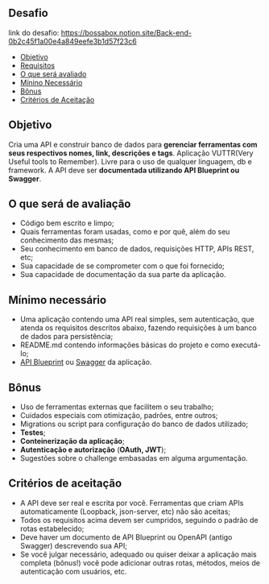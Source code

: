 ## Desafio
link do desafio: https://bossabox.notion.site/Back-end-0b2c45f1a00e4a849eefe3b1d57f23c6

- [Objetivo](#objetivo)
- [Requisitos](./REQUISITOS.md)
- [O que será avaliado](#o-que-sera-avaliado)
- [Mínino Necessário](#minimo-necessario)
- [Bônus](#bonus)
- [Critérios de Aceitação](#criterios-de-aceitacao)

<a id="objetivo"></a>

## Objetivo

Cria uma API e construir banco de dados para  **gerenciar ferramentas com seus respectivos nomes, link, descrições e tags**. Aplicação VUTTR(Very Useful tools to Remember). Livre para o uso de qualquer linguagem, db e framework.
A API deve ser **documentada utilizando API Blueprint ou Swagger**.


<a id="o-que-sera-avaliado"></a>

## O que será de avaliação
- Código bem escrito e limpo;
- Quais ferramentas foram usadas, como e por quê, além do seu conhecimento das mesmas;
- Seu conhecimento em banco de dados, requisições HTTP, APIs REST, etc;
- Sua capacidade de se comprometer com o que foi fornecido;
- Sua capacidade de documentação da sua parte da aplicação.


<a id="minimo-necessario"></a>

## Mínimo necessário
- Uma aplicação contendo uma API real simples, sem autenticação, que atenda os requisitos descritos abaixo, fazendo requisições à um banco de dados para persistência;
- README.md contendo informações básicas do projeto e como executá-lo;
- [API Blueprint](https://apiblueprint.org/) ou [Swagger](https://swagger.io/docs/specification/basic-structure/) da aplicação.


<a id="bonus"></a>

## Bônus
- Uso de ferramentas externas que facilitem o seu trabalho;
- Cuidados especiais com otimização, padrões, entre outros;
- Migrations ou script para configuração do banco de dados utilizado;
- **Testes**;
- **Conteinerização da aplicação**;
- **Autenticação e autorização** (**OAuth, JWT**);
- Sugestões sobre o challenge embasadas em alguma argumentação.


<a id="criterios-de-aceitacao"></a>

## Critérios de aceitação
- A API deve ser real e escrita por você. Ferramentas que criam APIs automaticamente (Loopback, json-server, etc) não são aceitas;
- Todos os requisitos acima devem ser cumpridos, seguindo o padrão de rotas estabelecido;
- Deve haver um documento de API Blueprint ou OpenAPI (antigo Swagger) descrevendo sua API;
- Se você julgar necessário, adequado ou quiser deixar a aplicação mais completa (bônus!) você pode adicionar outras rotas, métodos, meios de autenticação com usuários, etc.

